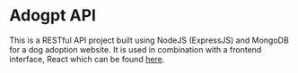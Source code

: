 # Adogpt API

This is a RESTful API project built using NodeJS (ExpressJS) and MongoDB for a dog adoption website. It is used in combination with a frontend interface, React which can be found [here]([https://github.com/jarednjk/dog-adoption-tgc18-react](https://github.com/Alansiapk/hoMEOWner-react)).
